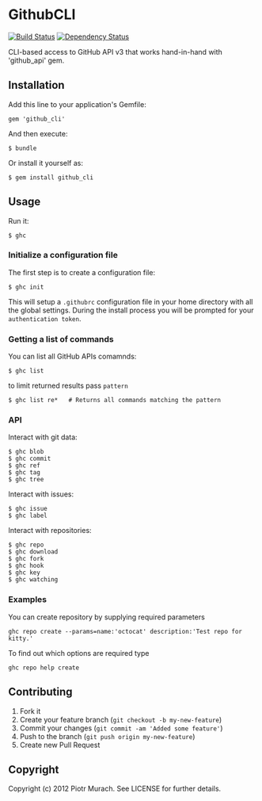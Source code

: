 # GithubCLI
[![Build Status](https://secure.travis-ci.org/peter-murach/github_cli.png?branch=master)][travis] [![Dependency Status](https://gemnasium.com/peter-murach/github_cli.png?travis)][gemnasium]

[travis]: http://travis-ci.org/peter-murach/github_cli
[gemnasium]: https://gemnasium.com/peter-murach/github_cli

CLI-based access to GitHub API v3 that works hand-in-hand with 'github_api' gem.

## Installation

Add this line to your application's Gemfile:

    gem 'github_cli'

And then execute:

    $ bundle

Or install it yourself as:

    $ gem install github_cli

## Usage

Run it:

```shell
$ ghc
```

### Initialize a configuration file

The first step is to create a configuration file:

```shell
$ ghc init
```

This will setup a `.githubrc` configuration file in your home directory with
all the global settings. During the install process you will be prompted for your
`authentication token`.

### Getting a list of commands

You can list all GitHub APIs comamnds:

```shell
$ ghc list
```

to limit returned results pass `pattern`

```shell
$ ghc list re*   # Returns all commands matching the pattern
```

### API

Interact with git data:

```shell
$ ghc blob
$ ghc commit
$ ghc ref
$ ghc tag
$ ghc tree
```

Interact with issues:

```shell
$ ghc issue
$ ghc label
```

Interact with repositories:

```shell
$ ghc repo
$ ghc download
$ ghc fork
$ ghc hook
$ ghc key
$ ghc watching
```

### Examples

You can create repository by supplying required parameters

```shell
ghc repo create --params=name:'octocat' description:'Test repo for kitty.'
```

To find out which options are required type

```shell
ghc repo help create
```

## Contributing

1. Fork it
2. Create your feature branch (`git checkout -b my-new-feature`)
3. Commit your changes (`git commit -am 'Added some feature'`)
4. Push to the branch (`git push origin my-new-feature`)
5. Create new Pull Request

## Copyright

Copyright (c) 2012 Piotr Murach. See LICENSE for further details.
